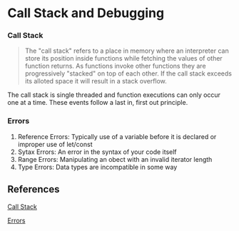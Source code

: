 # Call Stack and Debugging

### Call Stack
> The "call stack" refers to a place in memory where an interpreter can store its position inside functions while fetching the values of other function returns. As functions invoke other functions they are progressively "stacked" on top of each other. If the call stack exceeds its alloted space it will result in a stack overflow.

The call stack is single threaded and function executions can only occur one at a time. These events follow a last in, first out principle.

### Errors

1. Reference Errors: Typically use of a variable before it is declared or improper use of let/const
2. Sytax Errors: An error in the syntax of your code itself
3. Range Errors: Manipulating an obect with an invalid iterator length
4. Type Errors: Data types are incompatible in some way

## References
[Call Stack](https://developer.mozilla.org/en-US/docs/Glossary/Call_stack)

[Errors](https://developer.mozilla.org/en-US/docs/Web/JavaScript/Reference/Errors)
